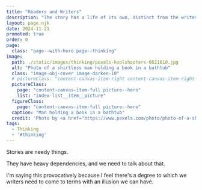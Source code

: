 ```yaml
---
title: "Readers and Writers"
description: "The story has a life of its own, distinct from the writer — the reader's relationship is with the story, themselves naked in front of the text"
layout: page.njk
date: 2024-11-21
promoted: true
order: 0
page:
  class: "page--with-hero page--thinking"
image:
  path: ./static/images/thinking/pexels-koolshooters-6621610.jpg
  alt: "Photo of a shirtless man holding a book in a bathtub"
  class: "image-obj-cover image-darken-10"
  # pictureClass: "content-canvas-item-right content-canvas-item-right--span-3"
  pictureClass:
    page: "content-canvas-item-full picture--hero"
    list: "index-list__item__picture"
  figureClass:
    page: "content-canvas-item-full picture--hero"
  caption: "Man holding a book in a bathtub"
  credit: 'Photo by <a href="https://www.pexels.com/photo/photo-of-a-shirtless-man-holding-a-book-in-a-bathtub-6621610/" target="_blank" rel="noopener ugc nofollow">KoolShooters</a>'
tags:
  - Thinking
  - '#thinking'
---
```


Stories are needy things.

They have heavy dependencies, and we need to talk about that.

I'm saying this provocatively because I feel there's a degree to which we writers need to come to terms with an illusion we can have.
